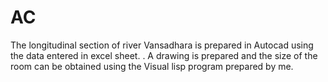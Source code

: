 # AC
The longitudinal section of river Vansadhara is prepared in Autocad using  the  data entered in excel sheet.
. A drawing is prepared and the  size of the room  can be  obtained using the Visual lisp  program  prepared by me.
